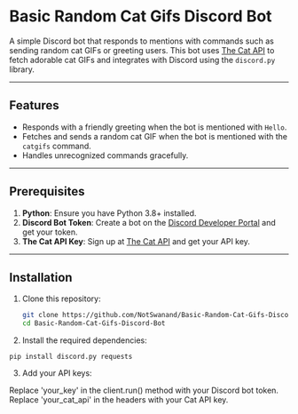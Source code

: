 # Basic Random Cat Gifs Discord Bot

A simple Discord bot that responds to mentions with commands such as sending random cat GIFs or greeting users. This bot uses [The Cat API](https://thecatapi.com/) to fetch adorable cat GIFs and integrates with Discord using the `discord.py` library.

---

## Features

- Responds with a friendly greeting when the bot is mentioned with `Hello`.
- Fetches and sends a random cat GIF when the bot is mentioned with the `catgifs` command.
- Handles unrecognized commands gracefully.

---

## Prerequisites

1. **Python**: Ensure you have Python 3.8+ installed.
2. **Discord Bot Token**: Create a bot on the [Discord Developer Portal](https://discord.com/developers/applications) and get your token.
3. **The Cat API Key**: Sign up at [The Cat API](https://thecatapi.com/) and get your API key.

---

## Installation

1. Clone this repository:
   ```bash
   git clone https://github.com/NotSwanand/Basic-Random-Cat-Gifs-Discord-Bot.git
   cd Basic-Random-Cat-Gifs-Discord-Bot
   
2. Install the required dependencies:

```
pip install discord.py requests
```

3. Add your API keys:

Replace 'your_key' in the client.run() method with your Discord bot token.
Replace 'your_cat_api' in the headers with your Cat API key.
